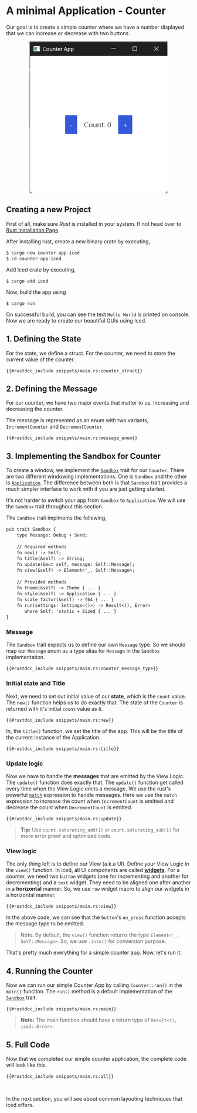 # A minimal Application - Counter

Our goal is to create a simple counter where we have a number displayed that we can increase or decrease with two buttons.

<div align="center">
    <img src="assets/counter-app-ss.png">
</div>

## Creating a new Project 
First of all, make sure *Rust* is installed in your system. If not head over to [Rust Installation Page](https://www.rust-lang.org/tools/install).

After installing rust, create a new binary crate by executing,
```console
$ cargo new counter-app-iced
$ cd counter-app-iced
```

Add Iced crate by executing,
```console
$ cargo add iced
```

Now, build the app using
```console
$ cargo run
```

On successful build, you can see the text `Hello World` is printed on console. Now we are ready to create our beautiful GUIs using Iced.

## 1. Defining the State
For the state, we define a struct. For the counter, we need to store the current value of the counter.
```rust,ignore
{{#rustdoc_include snippets/main.rs:counter_struct}}
```

## 2. Defining the Message
For our counter, we have two major events that matter to us. Increasing and decreasing the counter.

The message is represented as an enum with two variants, `IncrementCounter` and `DecrementCounter`.

```rust,ignore
{{#rustdoc_include snippets/main.rs:message_enum}}
```

## 3. Implementing the Sandbox for Counter
To create a window, we implement the [`Sandbox`](https://docs.rs/iced/latest/iced/trait.Sandbox.html) trait for our `Counter`. There are two different windowing implementations. One is `Sandbox` and the other is [`Application`](https://docs.rs/iced/latest/iced/application/trait.Application.html). The difference between both is that `Sandbox` trait provides a much simpler interface to work with if you are just getting started.

It's not harder to switch your app from `Sandbox` to `Application`. We will use the `Sandbox` trait throughout this section.

The `Sandbox` trait implments the following,

```rust,ignore
pub trait Sandbox {
    type Message: Debug + Send;

    // Required methods
    fn new() -> Self;
    fn title(&self) -> String;
    fn update(&mut self, message: Self::Message);
    fn view(&self) -> Element<'_, Self::Message>;

    // Provided methods
    fn theme(&self) -> Theme { ... }
    fn style(&self) -> Application { ... }
    fn scale_factor(&self) -> f64 { ... }
    fn run(settings: Settings<()>) -> Result<(), Error>
       where Self: 'static + Sized { ... }
}
```


### Message
The `Sandbox` trait expects us to define our own `Message` type. So we should map our `Message` enum as a type alias for `Message` in the `Sandbox` implementation. 
```rust,ignore
{{#rustdoc_include snippets/main.rs:counter_message_type}}
```

### Initial state and Title
Next, we need to set out initial value of our **state**, which is the `count` value. The `new()` function helps us to do exactly that. The state of the `Counter` is returned with it's initial `count` value as `0`.
```rust,ignore
{{#rustdoc_include snippets/main.rs:new}}
``` 

In, the `title()` function, we set the title of the app. This will be the title of the current instance of the Application.
```rust,ignore
{{#rustdoc_include snippets/main.rs:title}}
```

### Update logic
Now we have to handle the **messages** that are emitted by the View Logic. The `update()` function does exactly that. The `update()` function get called every time when the View Logic emits a message. We use the rust's powerful [`match`](https://doc.rust-lang.org/std/keyword.match.html) expression to handle messages. Here we use the `match` expression to increase the count when `IncrementCount` is emitted and decrease the count when `DecrementCount` is emitted.
```rust,ignore
{{#rustdoc_include snippets/main.rs:update}}
```
> **Tip:** Use `count.saturating_add(1)` or `count.saturating_sub(1)` for more error proof and optimized code.

### View logic
The only thing left is to define our View (a.k.a UI). Define your View Logic in the `view()` function. In iced, all UI components are called [**widgets**](https://docs.rs/iced/latest/iced/widget/index.html). For a counter, we need two `button` widgets (one for incrementing and another for decrementing) and a `text` widget. They need to be aligned one after another in a **horizontal** manner. So, we use `row` widget macro to align our widgets in a horizontal manner.
```rust,ignore
{{#rustdoc_include snippets/main.rs:view}}
```
In the above code, we can see that the `button`'s `on_press` function accepts the message type to be emitted.

> Note: By default, the `view()` function returns the type `Element<'_, Self::Message>`. So, we use `.into()` for conversion purpose.

That's pretty much everything for a simple counter app. Now, let's run it.

## 4. Running the Counter
Now we can run our simple Counter App by calling `Counter::run()` in the `main()` function. The `run()` method is a default implementation of the [`Sandbox`](https://docs.rs/iced/latest/iced/trait.Sandbox.html) trait.  
```rust,ignore
{{#rustdoc_include snippets/main.rs:main}}
```

> **Note:** The main function should have a return type of `Result<(), iced::Error>`.

## 5. Full Code
Now that we completed our simple counter application, the complete code will look like this.

```rust,ignore
{{#rustdoc_include snippets/main.rs:all}}
```

&nbsp;

In the next section, you will see about common layouting techniques that iced offers.